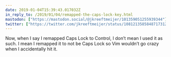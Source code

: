```yaml
---
date: 2019-01-04T15:39:43.017032Z
in_reply_to: /2019/01/04/remapped-the-caps-lock-key.html
mastodon: ["https://mastodon.social/@jkreeftmeijer/101359051255939344"]
twitter: ["https://twitter.com/jkreeftmeijer/status/1081213585848717312"]
---
```

Now, when I say I remapped Caps Lock to Control, I don’t mean I used it as such. I mean I remapped it to not be Caps Lock so Vim wouldn’t go crazy when I accidentally hit it.
